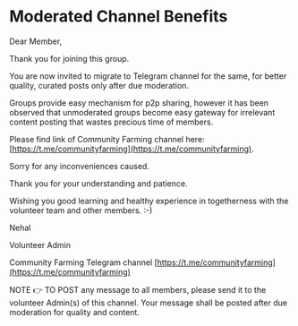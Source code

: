 # Moderated Channel Benefits

Dear Member,

Thank you for joining this group. 

You are now invited to migrate to Telegram channel for the same, for better quality, curated posts  only after due moderation. 

Groups provide easy mechanism for p2p sharing, however it has been observed that unmoderated groups become easy gateway for irrelevant content posting that wastes precious time of members.

Please find link of Community Farming channel here: [https://t.me/communityfarming](https://t.me/communityfarming). 

Sorry for any inconveniences caused.

Thank you for your understanding and patience. 


Wishing you good learning and healthy experience in togetherness with the volunteer team and other members. :-)


Nehal

Volunteer Admin

Community Farming Telegram channel 
[https://t.me/communityfarming](https://t.me/communityfarming)

NOTE 👉 TO POST any message to all members, please send it to the volunteer Admin(s) of this channel. Your message shall be posted after due moderation for quality and content.

